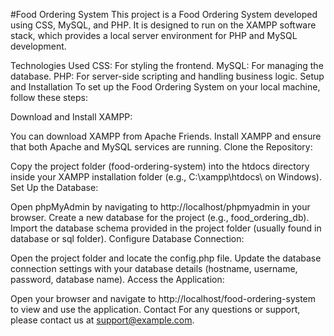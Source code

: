 #Food Ordering System
This project is a Food Ordering System developed using CSS, MySQL, and PHP. It is designed to run on the XAMPP software stack, which provides a local server environment for PHP and MySQL development.

Technologies Used
CSS: For styling the frontend.
MySQL: For managing the database.
PHP: For server-side scripting and handling business logic.
Setup and Installation
To set up the Food Ordering System on your local machine, follow these steps:

Download and Install XAMPP:

You can download XAMPP from Apache Friends.
Install XAMPP and ensure that both Apache and MySQL services are running.
Clone the Repository:

Copy the project folder (food-ordering-system) into the htdocs directory inside your XAMPP installation folder (e.g., C:\xampp\htdocs\ on Windows).
Set Up the Database:

Open phpMyAdmin by navigating to http://localhost/phpmyadmin in your browser.
Create a new database for the project (e.g., food_ordering_db).
Import the database schema provided in the project folder (usually found in database or sql folder).
Configure Database Connection:

Open the project folder and locate the config.php file.
Update the database connection settings with your database details (hostname, username, password, database name).
Access the Application:

Open your browser and navigate to http://localhost/food-ordering-system to view and use the application.
Contact
For any questions or support, please contact us at support@example.com.
